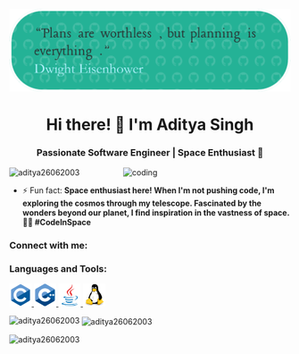 ![Header](./github-header-image.png)

<h1 align="center">Hi there! 👋 I'm Aditya Singh</h1>
<h3 align="center">Passionate Software Engineer | Space Enthusiast 🚀</h3>

<img align="right" alt="coding" width="300" src="https://images.squarespace-cdn.com/content/v1/5769fc401b631bab1addb2ab/1541580611624-TE64QGKRJG8SWAIUS7NS/coding-freak.gif">

<p align="left">
  <img src="https://komarev.com/ghpvc/?username=aditya26062003&label=Profile%20views&color=0e75b6&style=flat" alt="aditya26062003" />
</p>

- ⚡ Fun fact: **Space enthusiast here! When I'm not pushing code, I'm exploring the cosmos through my telescope. Fascinated by the wonders beyond our planet, I find inspiration in the vastness of space. 🌠✨ #CodeInSpace**

<h3 align="left">Connect with me:</h3>
<p align="left">
  <!-- your social media links here -->
</p>

<h3 align="left">Languages and Tools:</h3>
<p align="left">
  <a href="https://www.cprogramming.com/" target="_blank" rel="noreferrer">
    <img src="https://raw.githubusercontent.com/devicons/devicon/master/icons/c/c-original.svg" alt="c" width="40" height="40"/>
  </a>
  <a href="https://www.w3schools.com/cpp/" target="_blank" rel="noreferrer">
    <img src="https://raw.githubusercontent.com/devicons/devicon/master/icons/cplusplus/cplusplus-original.svg" alt="cplusplus" width="40" height="40"/>
  </a>
  <a href="https://www.java.com" target="_blank" rel="noreferrer">
    <img src="https://raw.githubusercontent.com/devicons/devicon/master/icons/java/java-original.svg" alt="java" width="40" height="40"/>
  </a>
  <a href="https://www.linux.org/" target="_blank" rel="noreferrer">
    <img src="https://raw.githubusercontent.com/devicons/devicon/master/icons/linux/linux-original.svg" alt="linux" width="40" height="40"/>
  </a>
</p>

<p>
  <img align="left" src="https://github-readme-stats.vercel.app/api/top-langs?username=aditya26062003&show_icons=true&locale=en&layout=compact" alt="aditya26062003" />
</p>

<p>
  &nbsp;<img align="center" src="https://github-readme-stats.vercel.app/api?username=aditya26062003&show_icons=true&locale=en" alt="aditya26062003" />
</p>

<p>
  <img align="center" src="https://github-readme-streak-stats.herokuapp.com/?user=aditya26062003&" alt="aditya26062003" />
</p>
